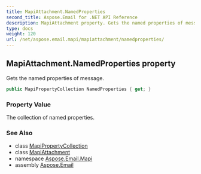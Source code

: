 ```yaml
---
title: MapiAttachment.NamedProperties
second_title: Aspose.Email for .NET API Reference
description: MapiAttachment property. Gets the named properties of message
type: docs
weight: 120
url: /net/aspose.email.mapi/mapiattachment/namedproperties/
---
```

## MapiAttachment.NamedProperties property

Gets the named properties of message.

```csharp
public MapiPropertyCollection NamedProperties { get; }
```

### Property Value

The collection of named properties.

### See Also

* class [MapiPropertyCollection](../../mapipropertycollection/)
* class [MapiAttachment](../)
* namespace [Aspose.Email.Mapi](../../mapiattachment/)
* assembly [Aspose.Email](../../../)


